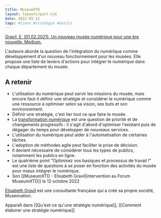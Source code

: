 ```yaml
---
title: MuseumXTD
layout: layouts/post.njk
date: 2022-05-12
tags: #liens #strategie #outils
---
```


[Gravil, E. (01.02.2021). Un nouveau musée numérique pour une ère nouvelle. Medium.](https://elisagravil.medium.com/un-nouveau-mus%C3%A9e-num%C3%A9rique-pour-une-%C3%A8re-nouvelle-8fedf8ff7c1a)

L'auteure aborde la question de l'intégration du numérique comme développement d'un nouveau fonctionnement pour les musées. Elle propose une liste de leviers d'actions pour intégrer le numérique dans chaque département du musée. 

## A retenir
- L'utilisation du numérique peut servir les missions du musée, mais encore faut-il définir une stratégie et considérer le numérique comme une ressource à optimiser selon sa vision, ses buts et son environnement. 
- Définir une stratégie, c'est lier tout ce que faire le musée. 
- La [transformation numérique](https://miro.medium.com/max/1400/1*Akhqk_swRs2_pe_-IRQVBA.png) est une question de priorité et de changements progressifs : il s'agit d'abord d'optimiser l'existant puis de dégager du temps pour développer de nouveaux services. 
- L'utilisation du numérique peut aider à l'automatisation de certaines tâches. 
- L'adoption de méthodes agile peut faciliter la prise de décision. 
- Il devient nécessaire de considérer tous les types de publics, notamment les publics en ligne. 
- Le quatrième point "Optimisez vos basiques et processus de travail !" est une liste de questions à se poser en fonction des activités du musée pour mieux intégrer le numérique. 
- Son [[MuseumXTD - Elisabeth Gravil|intervention au Forum MuseumXTD]] le 12 octobre 2022 


[Elisabeth Gravil](https://www.linkedin.com/in/elisagravil/) est une consultante française qui a créé sa propre société, Museovation.  


Apparaît dans [[Qu'est-ce qu'une stratégie numérique]], [[Comment élaborer une stratégie numérique]]